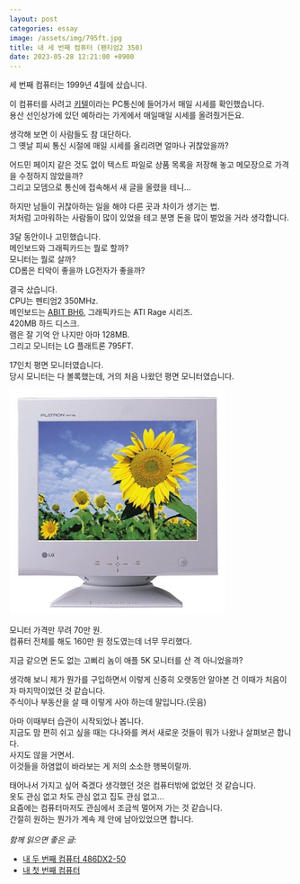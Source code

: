 ```yaml
---
layout: post
categories: essay
image: /assets/img/795ft.jpg
title: 내 세 번째 컴퓨터 (펜티엄2 350)
date: 2023-05-28 12:21:00 +0900
---
```


세 번째 컴퓨터는 1999년 4월에 샀습니다.

이 컴퓨터를 사려고 [키텔](https://namu.wiki/w/%ED%82%A4%ED%85%94)이라는 PC통신에 들어가서 매일 시세를 확인했습니다.  
용산 선인상가에 있던 예하라는 가게에서 매일매일 시세를 올려줬거든요.  

생각해 보면 이 사람들도 참 대단하다.  
그 옛날 피씨 통신 시절에 매일 시세를 올리려면 얼마나 귀찮았을까?  

어드민 페이지 같은 것도 없이 텍스트 파일로 상품 목록을 저장해 놓고 메모장으로 가격을 수정하지 않았을까?    
그리고 모뎀으로 통신에 접속해서 새 글을 올렸을 테니...  

하지만 남들이 귀찮아하는 일을 해야 다른 곳과 차이가 생기는 법.  
저처럼 고마워하는 사람들이 많이 있었을 테고 분명 돈을 많이 벌었을 거라 생각합니다.

3달 동안이나 고민했습니다.  
메인보드와 그래픽카드는 뭘로 할까?  
모니터는 뭘로 살까?  
CD롬은 티악이 좋을까 LG전자가 좋을까?

결국 샀습니다.  
CPU는 펜티엄2 350MHz.  
메인보드는 [ABIT BH6](https://soggi.org/motherboards/abit/BH6.htm), 그래픽카드는 ATI Rage 시리즈.  
420MB 하드 디스크.  
램은 잘 기억 안 나지만 아마 128MB.  
그리고 모니터는 LG 플래트론 795FT.

17인치 평면 모니터였습니다.  
당시 모니터는 다 볼록했는데, 거의 처음 나왔던 평면 모니터였습니다.

![LG플래트론 795FT](/assets/img/795ft.jpg)

모니터 가격만 무려 70만 원.  
컴퓨터 전체를 해도 160만 원 정도였는데 너무 무리했다.  

지금 같으면 돈도 없는 고삐리 놈이 애플 5K 모니터를 산 격 아니었을까?

생각해 보니 제가 뭔가를 구입하면서 이렇게 신중히 오랫동안 알아본 건 이때가 처음이자 마지막이었던 것 같습니다.  
주식이나 부동산을 살 때 이렇게 사야 하는데 말입니다.(웃음)

아마 이때부터 습관이 시작되었나 봅니다.  
지금도 맘 편히 쉬고 싶을 때는 다나와를 켜서 새로운 것들이 뭐가 나왔나 살펴보곤 합니다.  
사지도 않을 거면서.  
이것들을 하염없이 바라보는 게 저의 소소한 행복이랄까.

태어나서 가지고 싶어 죽겠다 생각했던 것은 컴퓨터밖에 없었던 것 같습니다.  
옷도 관심 없고 차도 관심 없고 집도 관심 없고...  
요즘에는 컴퓨터마저도 관심에서 조금씩 멀어져 가는 것 같습니다.  
간절히 원하는 뭔가가 계속 제 안에 남아있었으면 합니다.
<br>
<br>
*함께 읽으면 좋은 글:*
* [내 두 번째 컴퓨터 486DX2-50](/essay/2022/09/06/second-computer-486-dx2-50.html)
* [내 첫 번째 컴퓨터](/essay/2021/08/23/첫-컴퓨터의-추억.html)